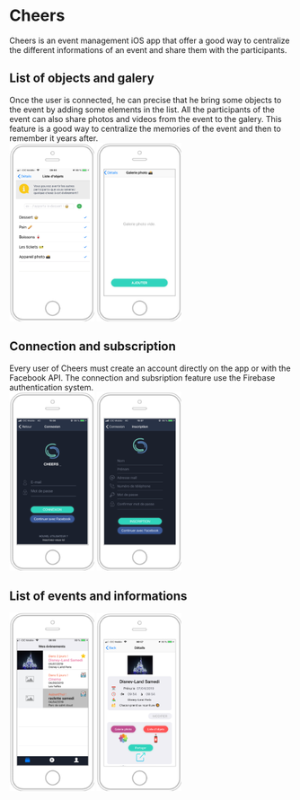 # Cheers
Cheers is an event management iOS app that offer a good way to centralize the different informations of an event and share them with the participants.

<h2>List of objects and galery</h2>
Once the user is connected, he can precise that he bring some objects to the event by adding some elements in the list.
All the participants of the event can also share photos and videos from the event to the galery.
This feature is a good way to centralize the memories of the event and then to remember it years after.
<br>
<div align = "left">
  <img src="ReadMeContent/listeObjets.png" width = 30%/>
  <img src="ReadMeContent/galerie.png" width = 30% />
</div>

<h2>Connection and subscription</h2>
Every user of Cheers must create an account directly on the app or with the Facebook API. The connection and subsription feature use the Firebase authentication system.
<br>
<div align = "left">
<img src="ReadMeContent/connexion.png" width = 30% />
<img src="ReadMeContent/inscription.png" width = 30% />
</div>

<h2>List of events and informations</h2>
<div align = "left">
<img src="ReadMeContent/liste.png" width = 30% />
<img src="ReadMeContent/details2.png" width = 30% />
</div>
